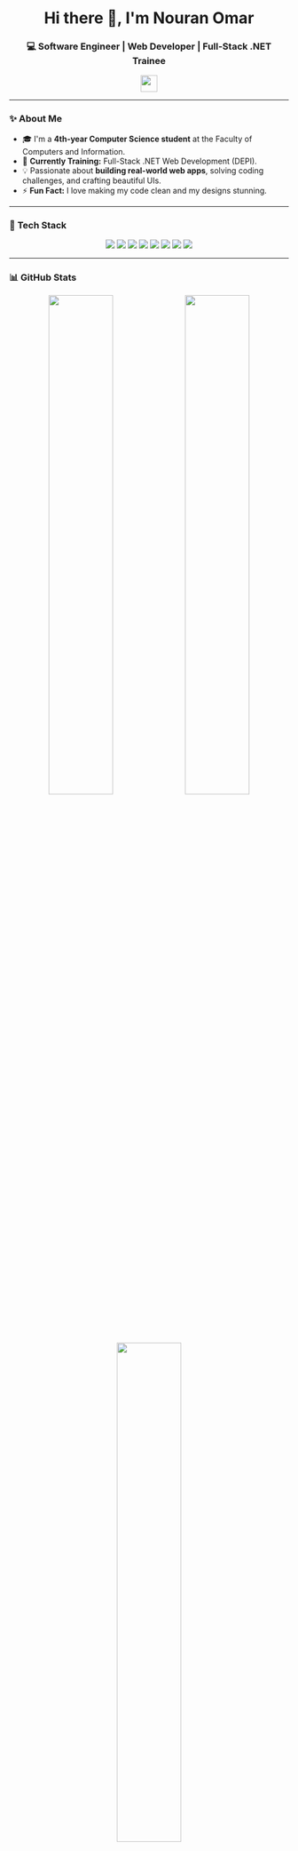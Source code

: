 <!-- HEADER -->
<h1 align="center">Hi there 👋, I'm Nouran Omar</h1>
<h3 align="center">💻 Software Engineer | Web Developer | Full-Stack .NET Trainee</h3>
<p align="center">
  <img src="https://media.giphy.com/media/hvRJCLFzcasrR4ia7z/giphy.gif" width="30">
</p>

---

<!-- ABOUT ME -->
### ✨ **About Me**
- 🎓 I'm a **4th-year Computer Science student** at the Faculty of Computers and Information.
- 🌱 **Currently Training:** Full-Stack .NET Web Development (DEPI).
- 💡 Passionate about **building real-world web apps**, solving coding challenges, and crafting beautiful UIs.
- ⚡ **Fun Fact:** I love making my code clean and my designs stunning.

---

<!-- TECH STACK -->
### 🚀 **Tech Stack**

<p align="center">
  <img src="https://img.shields.io/badge/HTML5-E34F26?style=for-the-badge&logo=html5&logoColor=white">
  <img src="https://img.shields.io/badge/CSS3-1572B6?style=for-the-badge&logo=css3&logoColor=white">
  <img src="https://img.shields.io/badge/JavaScript-F7DF1E?style=for-the-badge&logo=javascript&logoColor=black">
  <img src="https://img.shields.io/badge/C%23-239120?style=for-the-badge&logo=c-sharp&logoColor=white">
  <img src="https://img.shields.io/badge/.NET-512BD4?style=for-the-badge&logo=dotnet&logoColor=white">
  <img src="https://img.shields.io/badge/Java-ED8B00?style=for-the-badge&logo=java&logoColor=white">
  <img src="https://img.shields.io/badge/SQL%20Server-CC2927?style=for-the-badge&logo=microsoft-sql-server&logoColor=white">
  <img src="https://img.shields.io/badge/Git-F05032?style=for-the-badge&logo=git&logoColor=white">
</p>

---

<!-- STATS -->
### 📊 **GitHub Stats**
<p align="center">
  <img src="https://github-readme-stats.vercel.app/api?username=nouran-Omar&show_icons=true&theme=radical&hide_border=true" width="48%">
  <img src="https://github-readme-streak-stats.herokuapp.com/?user=nouran-Omar&theme=radical&hide_border=true" width="48%">
</p>

<p align="center">
  <img src="https://github-readme-stats.vercel.app/api/top-langs/?username=nouran-Omar&layout=compact&theme=radical&hide_border=true" width="48%">
</p>

---

<!-- CONNECT -->
### 📫 **Contact Me**
<p align="center">
  <a href="mailto:nouranomarhammmad@gmail.com">
    <img src="https://img.shields.io/badge/Email-D14836?style=for-the-badge&logo=gmail&logoColor=white" />
  </a>
  <a href="https://www.linkedin.com/in/nouranomar">
    <img src="https://img.shields.io/badge/LinkedIn-0077B5?style=for-the-badge&logo=linkedin&logoColor=white" />
  </a>
</p>

---

<!-- FOOTER -->
<p align="center">
  <img src="https://komarev.com/ghpvc/?username=nouran-Omar&color=blue&style=flat-square&label=Profile+Views" />
</p>


